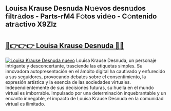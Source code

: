## Louisa Krause Desnuda N𝚞𝚎vos desn𝚞dos filtr𝚊dos - Parts-rM4 F𝚘tos vid𝚎o - C𝚘ntenido atr𝚊ctivo X9Zlz

# <h2><a href="http://mb6rey.tromn.icu/?c=Louisa+Krause+Desnuda">🔗👉👉👉 Louisa Krause Desnuda 🔗🔗</a></h2>

[![Louisa Krause Desnuda nuevo](https://i.imgur.com/pEAQMta.gif)](http://mb6rey.tromn.icu/?c=Louisa+Krause+Desnuda)
Louisa Krause Desnuda, un personaje intrigante y desconcertante, trasciende las etiquetas simples. Su innovadora autopresentación en el ámbito digital ha cautivado y enfurecido a sus seguidores, provocando debates sobre el consentimiento, la expresión artística y la esencia de las sociedades virtuales. Independientemente de sus decisiones futuras, su huella en el mundo virtual es imborrable. Impulsado por una determinación inquebrantable y un encanto innegable, el impacto de Louisa Krause Desnuda en la comunidad virtual es ilimitado.
